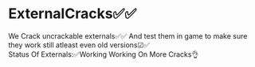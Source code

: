 # ExternalCracks✅✅
We Crack uncrackable externals✅✅
And test them in game to make sure they work still atleast even old versions☑✅\
Status Of Externals:✅Working
Working On More Cracks👌
